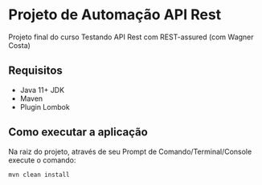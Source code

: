# Projeto de Automação API Rest

Projeto final do curso Testando API Rest com REST-assured (com Wagner Costa)

##  Requisitos
* Java 11+ JDK
* Maven
* Plugin Lombok

## Como executar a aplicação

Na raiz do projeto, através de seu Prompt de Comando/Terminal/Console execute o comando:

```bash
mvn clean install
```